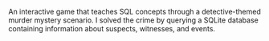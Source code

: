An interactive game that teaches SQL concepts through a detective-themed murder mystery scenario. I solved the crime by querying a SQLite database containing information about suspects, witnesses, and events.

